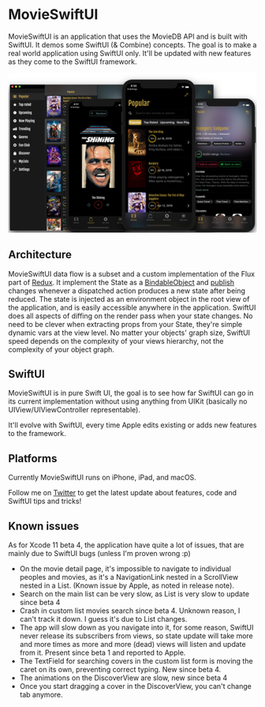 # MovieSwiftUI

MovieSwiftUI is an application that uses the MovieDB API and is built with SwiftUI. 
It demos some SwiftUI (& Combine) concepts. The goal is to make a real world application using SwiftUI only. It'll be updated with new features as they come to the SwiftUI framework. 

![App Image](images/MovieSwiftUI_promo_new.png?)

## Architecture

MovieSwiftUI data flow is a subset and a custom implementation of the Flux part of [Redux](https://redux.js.org/). 
It implement the State as a [BindableObject](https://developer.apple.com/documentation/swiftui/bindableobject) and [publish](https://developer.apple.com/documentation/swiftui/binding/3264174-publisher) changes whenever a dispatched action produces a new state after being reduced. 
The state is injected as an environment object in the root view of the application, and is easily accessible anywhere in the application. 
SwiftUI does all aspects of diffing on the render pass when your state changes. No need to be clever when extracting props from your State, they're simple dynamic vars at the view level. No matter your objects' graph size, SwiftUI speed depends on the complexity of your views hierarchy, not the complexity of your object graph.

## SwiftUI

MovieSwiftUI is in pure Swift UI, the goal is to see how far SwiftUI can go in its current implementation without using anything from UIKit (basically no UIView/UIViewController representable).

It'll evolve with SwiftUI, every time Apple edits existing or adds new features to the framework.

## Platforms

Currently MovieSwiftUI runs on iPhone, iPad, and macOS. 

Follow me on [Twitter](https://twitter.com/dimillian) to get the latest update about features, code and SwiftUI tips and tricks! 

## Known issues

As for Xcode 11 beta 4, the application have quite a lot of issues, that are mainly due to SwiftUI bugs (unless I'm proven wrong :p)

* On the movie detail page, it's impossible to navigate to individual peoples and movies, as it's a NavigationLink nested in a ScrollView nested in a List. (Known issue by Apple, as noted in release note). 
* Search on the main list can be very slow, as List is very slow to update since beta 4
* Crash in custom list movies search since beta 4. Unknown reason, I can't track it down. I guess it's due to List changes.
* The app will slow down as you navigate into it, for some reason, SwiftUI never release its subscribers from views, so state update will take more and more times as more and more (dead) views will listen and update from it. Present since beta 1 and reported to Apple.
* The TextField for searching covers in the custom list form is moving the caret on its own, preventing correct typing. New since beta 4. 
* The animations on the DiscoverView are slow, new since beta 4
* Once you start dragging a cover in the DiscoverView, you can't change tab anymore. 
